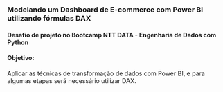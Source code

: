 
### Modelando um Dashboard de E-commerce com Power BI utilizando fórmulas DAX

#### Desafio de projeto no Bootcamp NTT DATA - Engenharia de Dados com Python 

#### Objetivo:

Aplicar as técnicas de transformação de dados com Power BI, e para algumas etapas será necessário utilizar DAX. 







